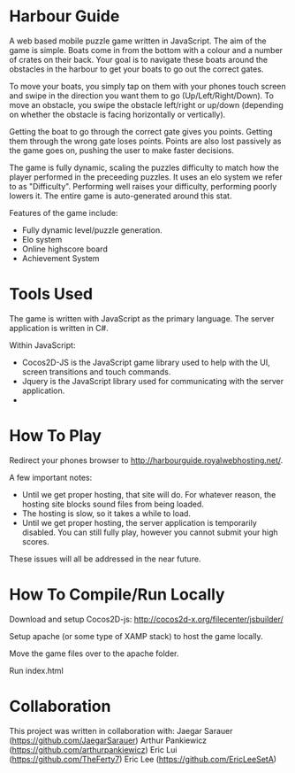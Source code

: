# Harbour Guide

A web based mobile puzzle game written in JavaScript. The aim of the game is simple. Boats come in from the bottom with a colour and a number of crates on their back. Your goal is to navigate these boats around the obstacles in the harbour to get your boats to go out the correct gates.

To move your boats, you simply tap on them with your phones touch screen and swipe in the direction you want them to go (Up/Left/Right/Down). To move an obstacle, you swipe the obstacle left/right or up/down (depending on whether the obstacle is facing horizontally or vertically).

Getting the boat to go through the correct gate gives you points. Getting them through the wrong gate loses points. Points are also lost passively as the game goes on, pushing the user to make faster decisions.

The game is fully dynamic, scaling the puzzles difficulty to match how the player performed in the preceeding puzzles. It uses an elo system we refer to as "Difficulty". Performing well raises your difficulty, performing poorly lowers it. The entire game is auto-generated around this stat.

Features of the game include:
* Fully dynamic level/puzzle generation.
* Elo system
* Online highscore board
* Achievement System

# Tools Used

The game is written with JavaScript as the primary language. The server application is written in C#.

Within JavaScript:
* Cocos2D-JS is the JavaScript game library used to help with the UI, screen transitions and touch commands.
* Jquery is the JavaScript library used for communicating with the server application.
* 
# How To Play

Redirect your phones browser to http://harbourguide.royalwebhosting.net/.

A few important notes:
* Until we get proper hosting, that site will do. For whatever reason, the hosting site blocks sound files from being loaded.
* The hosting is slow, so it takes a while to load.
* Until we get proper hosting, the server application is temporarily disabled. You can still fully play, however you cannot submit your high scores.

These issues will all be addressed in the near future.

# How To Compile/Run Locally

Download and setup Cocos2D-js: http://cocos2d-x.org/filecenter/jsbuilder/

Setup apache (or some type of XAMP stack) to host the game locally.

Move the game files over to the apache folder.

Run index.html

# Collaboration

This project was written in collaboration with:
Jaegar Sarauer (https://github.com/JaegarSarauer)
Arthur Pankiewicz (https://github.com/arthurpankiewicz)
Eric Lui (https://github.com/TheFerty7)
Eric Lee (https://github.com/EricLeeSetA)
